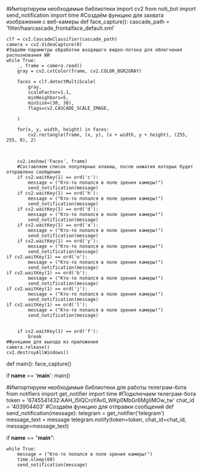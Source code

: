 #Импортируем необходимые библиотеки
import cv2
from noti_bot import send_notification
import time
#Создаём функцию для захвата изображения с веб-камеры
def face_capture():
    cascade_path = 'filter/haarcascade_frontalface_default.xml'

    clf = cv2.CascadeClassifier(cascade_path)
    camera = cv2.VideoCapture(0)
    #Задаём параметры обработки входящего видео-потока для облегчения распознования ИИ
    while True:
        _, frame = camera.read()
        gray = cv2.cvtColor(frame, cv2.COLOR_BGR2GRAY)

        faces = clf.detectMultiScale(
            gray,
            scaleFactor=1.1,
            minNeighbors=5,
            minSize=(30, 30),
            flags=cv2.CASCADE_SCALE_IMAGE,

        )

        for(x, y, width, height) in faces:
            cv2.rectangle(frame, (x, y), (x + width, y + height), (255, 255, 0), 2)



        cv2.imshow('Faces', frame)
        #Составляем список популярных клавиш, после нажатия которых будет отправлено сообщение
        if cv2.waitKey(1) == ord('c'):
            message = ("Кто-то попался в поле зрения камеры!")
            send_notification(message)
        if cv2.waitKey(1) == ord('h'):
            message = ("Кто-то попался в поле зрения камеры!")
            send_notification(message)
        if cv2.waitKey(1) == ord('d'):
            message = ("Кто-то попался в поле зрения камеры!")
            send_notification(message)
        if cv2.waitKey(1) == ord('a'):
            message = ("Кто-то попался в поле зрения камеры!")
            send_notification(message)
        if cv2.waitKey(1) == ord('y'):
            message = ("Кто-то попался в поле зрения камеры!")
            send_notification(message)
	if cv2.waitKey(1) == ord('o'):
            message = ("Кто-то попался в поле зрения камеры!")
            send_notification(message)
	if cv2.waitKey(1) == ord('b'):
            message = ("Кто-то попался в поле зрения камеры!")
            send_notification(message)
	if cv2.waitKey(1) == ord('j'):
            message = ("Кто-то попался в поле зрения камеры!")
            send_notification(message)
	if cv2.waitKey(1) == ord('l'):
            message = ("Кто-то попался в поле зрения камеры!")
            send_notification(message)


        if cv2.waitKey(1) == ord('f'):
            break
    #Функциии для выхода из приложения
    camera.release()
    cv2.destroyAllWindows()



def main():
    face_capture()

if __name__ == '__main__':
    main()






#Импортируем необходимые библиотеки для работы телеграм-бота
from notifiers import get_notifier
import time
#Подключаем телеграм-бота
token = '6745541432:AAH_l5IQCroYAv0_WKp0MbGr6MgIiMOw_tw'
chat_id = '403904403'
#Создаём функцию для отправки сообщений
def send_notification(message):
    telegram = get_notifier('telegram')
    message_text = message
    telegram.notify(token=token, chat_id=chat_id, message=message_text)

if __name__ == "__main__":

    while True:
        message = ("Кто-то попался в поле зрения камеры!")
        time.sleep(60)
        send_notification(message)
